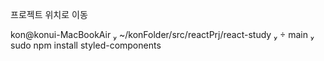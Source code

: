 프로젝트 위치로 이동

kon@konui-MacBookAir  ~/konFolder/src/reactPrj/react-study   main  sudo npm
install styled-components
